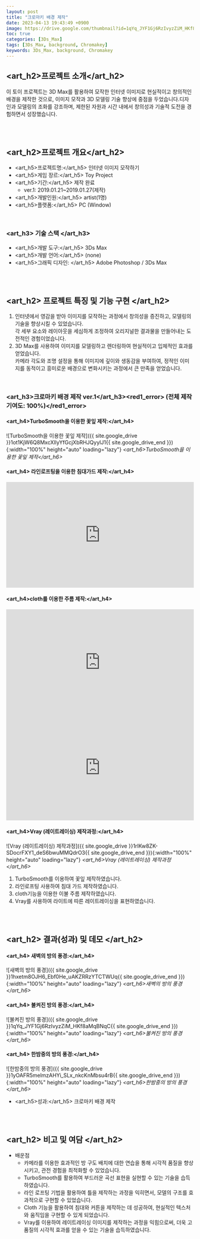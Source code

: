 ```yaml
---
layout: post
title: "크로마키 배경 제작"
date: 2023-04-13 19:43:49 +0900
image: https://drive.google.com/thumbnail?id=1qYq_JYF1Gj6RzIvyzZiM_HKf8aMqBNqC
toc: true
categories: [3Ds_Max]
tags: [3Ds_Max, background, Chromakey]
keywords: 3Ds_Max, background, Chromakey
---
```


## <art_h2>프로젝트 소개</art_h2>

이 토이 프로젝트는 3D Max를 활용하여 모작한 인터넷 이미지로 현실적이고 창의적인 배경을 제작한 것으로, 이미지 모작과 3D 모델링 기술 향상에 중점을 두었습니다.디자인과 모델링의 조화를 강조하며, 제한된 자원과 시간 내에서 창의성과 기술적 도전을 경험하면서 성장했습니다.

<br>
<br>

## <art_h2>프로젝트 개요</art_h2>

- <span><art_h5>프로젝트명:</art_h5> 인터넷 이미지 모작하기</span>
- <span><art_h5>게임 장르:</art_h5> Toy Project</span>
- <span><art_h5>기간:</art_h5> 제작 완료</span>
    - ver.1: 2019.01.21~2019.01.27(제작)
- <span><art_h5>개발인원:</art_h5> artist(1명)</span>
- <span><art_h5>플랫폼:</art_h5> PC (Window)</span>

<br>

### <art_h3> 기술 스택 </art_h3>

- <span><art_h5>개발 도구:</art_h5> 3Ds Max  </span>
- <span><art_h5>개발 언어:</art_h5> (none)  </span>
- <span><art_h5>그래픽 디자인: </art_h5> Adobe Photoshop / 3Ds Max</span>


<br>
<br>

## <art_h2> 프로젝트 특징 및 기능 구현 </art_h2>

1. 인터넷에서 영감을 받아 이미지를 모작하는 과정에서 창의성을 증진하고, 모델링의 기술을 향상시킬 수 있었습니다.  
각 세부 요소와 레이아웃을 세심하게 조정하여 오리지널한 결과물을 만들어내는 도전적인 경험이었습니다.
2. 3D Max를 사용하여 이미지를 모델링하고 렌더링하여 현실적이고 입체적인 효과를 얻었습니다.  
카메라 각도와 조명 설정을 통해 이미지에 깊이와 생동감을 부여하여, 정적인 이미지를 동적이고 흥미로운 배경으로 변화시키는 과정에서 큰 만족을 얻었습니다.

<br>

### <art_h3>크로마키 배경 제작 ver.1</art_h3><red1_error> (전체 제작 기여도: 100%)</red1_error>

#### **<art_h4>TurboSmooth을 이용한 꽃잎 제작:</art_h4>**

![TurboSmooth을 이용한 꽃잎 제작]({{ site.google_drive }}1ot1KjW6Q8MxcXllyYfGcjXbRHJQyylJ1{{ site.google_drive_end }}){:width="100%" height="auto" loading="lazy"}
*<art_h6>TurboSmooth을 이용한 꽃잎 제작</art_h6>*  

#### **<art_h4> 라인로프팅을 이용한 침대가드 제작:</art_h4>**

<iframe width="100%" style="aspect-ratio:16/9" src="https://www.youtube.com/embed/9ocurrhGJAU" title="3ds_Max_surface_lofting" frameborder="0" allow="accelerometer; autoplay; clipboard-write; encrypted-media; gyroscope; picture-in-picture; web-share" allowfullscreen></iframe>


#### **<art_h4>cloth를 이용한 주름 제작:</art_h4>**

<iframe  width="100%" style="aspect-ratio:16/9" src="https://www.youtube.com/embed/eHZQ6VbzELU" title="3ds_Max_comforter_cloth" frameborder="0" allow="accelerometer; autoplay; clipboard-write; encrypted-media; gyroscope; picture-in-picture; web-share" allowfullscreen></iframe>

<iframe  width="100%" style="aspect-ratio:16/9" src="https://www.youtube.com/embed/tN32-MUAK-s" title="3ds_Max_curtain_cloth" frameborder="0" allow="accelerometer; autoplay; clipboard-write; encrypted-media; gyroscope; picture-in-picture; web-share" allowfullscreen></iframe>

#### **<art_h4>Vray (레이트레이싱) 제작과정:</art_h4>**
![Vray (레이트레이싱) 제작과정]({{ site.google_drive }}1rlKw8ZK-SDocrFXY1_deS6bwuMMQdrO3{{ site.google_drive_end }}){:width="100%" height="auto" loading="lazy"}
*<art_h6>Vray (레이트레이싱) 제작과정</art_h6>*  

1. TurboSmooth를 이용하여 꽃잎 제작하였습니다.
2. 라인로프팅 사용하여 침대 가드 제작하였습니다.
3. cloth기능을 이용한 이불 주름 제작하였습니다.
4. Vray를 사용하여 라이트에 따른 레이트레이싱을 표현하였습니다.


<br>
<br>

## <art_h2> 결과(성과) 및 데모 </art_h2>

#### **<art_h4> 새벽의 방의 풍경:</art_h4>**

![새벽의 방의 풍경]({{ site.google_drive }}1hxetm8OJH6_Ebf0He_uAKZRRzYTCTWUq{{ site.google_drive_end }}){:width="100%" height="auto" loading="lazy"}
*<art_h6>새벽의 방의 풍경</art_h6>*  

#### **<art_h4> 불켜진 방의 풍경:</art_h4>**

![불켜진 방의 풍경]({{ site.google_drive }}1qYq_JYF1Gj6RzIvyzZiM_HKf8aMqBNqC{{ site.google_drive_end }}){:width="100%" height="auto" loading="lazy"}
*<art_h6>불켜진 방의 풍경</art_h6>*  

#### **<art_h4> 한밤중의 방의 풍경:</art_h4>**

![한밤중의 방의 풍경]({{ site.google_drive }}1yOAFR5melmzAHYi_SLx_nkcKnMbsu4rB{{ site.google_drive_end }}){:width="100%" height="auto" loading="lazy"}
*<art_h6>한밤중의 방의 풍경</art_h6>*  

- <span><art_h5>성과:</art_h5> 크로마키 배경 제작 </span>

<br>
<br>

## <art_h2> 비고 및 여담 </art_h2>

- 배운점
    - 카메라를 이용한 효과적인 방 구도 배치에 대한 연습을 통해 시각적 품질을 향상시키고, 관전 경험을 최적화할 수 있었습니다.
    - TurboSmooth를 활용하여 부드러운 곡선 표현을 실현할 수 있는 기술을 습득하였습니다.
    - 라인 로프팅 기법을 활용하여 틀을 제작하는 과정을 익히면서, 모델의 구조를 효과적으로 구현할 수 있었습니다.
    - Cloth 기능을 활용하여 침대와 커튼을 제작하는 데 성공하여, 현실적인 텍스처와 움직임을 구현할 수 있게 되었습니다.
    - Vray를 이용하여 레이트레이싱 이미지를 제작하는 과정을 익힘으로써, 더욱 고품질의 시각적 효과를 얻을 수 있는 기술을 습득하였습니다.